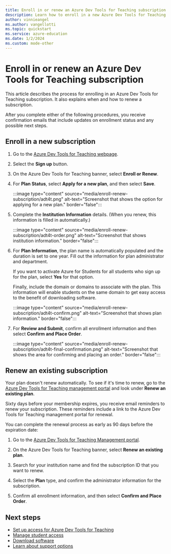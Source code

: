 ```yaml
---
title: Enroll in or renew an Azure Dev Tools for Teaching subscription
description: Learn how to enroll in a new Azure Dev Tools for Teaching subscription and renew one that's about to expire.
author: vinnieangel
ms.author: vangellotti
ms.topic: quickstart
ms.service: azure-education
ms.date: 1/2/2024
ms.custom: mode-other
---
```


# Enroll in or renew an Azure Dev Tools for Teaching subscription

This article describes the process for enrolling in an Azure Dev Tools for Teaching subscription. It also explains when and how to renew a subscription.

After you complete either of the following procedures, you receive confirmation emails that include updates on enrollment status and any possible next steps.

## Enroll in a new subscription

1. Go to the [Azure Dev Tools for Teaching webpage](https://azureforeducation.microsoft.com/Order).
1. Select the **Sign up** button.
1. On the Azure Dev Tools for Teaching banner, select **Enroll or Renew**.
1. For **Plan Status**, select **Apply for a new plan**, and then select **Save**.

    :::image type="content" source="media/enroll-renew-subscription/adt4t.png" alt-text="Screenshot that shows the option for applying for a new plan." border="false":::

1. Complete the **Institution Information** details. (When you renew, this information is filled in automatically.)

    :::image type="content" source="media/enroll-renew-subscription/adt4t-order.png" alt-text="Screenshot that shows institution information." border="false":::

1. For **Plan Information**, the plan name is automatically populated and the duration is set to one year. Fill out the information for plan administrator and department.

   If you want to activate Azure for Students for all students who sign up for the plan, select **Yes** for that option.

   Finally, include the domain or domains to associate with the plan. This information will enable students on the same domain to get easy access to the benefit of downloading software.

    :::image type="content" source="media/enroll-renew-subscription/adt4t-confirm.png" alt-text="Screenshot that shows plan information." border="false":::

1. For **Review and Submit**, confirm all enrollment information and then select **Confirm and Place Order**.

    :::image type="content" source="media/enroll-renew-subscription/adt4t-final-confirmation.png" alt-text="Screenshot that shows the area for confirming and placing an order." border="false":::

## Renew an existing subscription

Your plan doesn't renew automatically. To see if it's time to renew, go to the [Azure Dev Tools for Teaching management portal](https://azureforeducation.microsoft.com/Order) and look under **Renew an existing plan**.

Sixty days before your membership expires, you receive email reminders to renew your subscription. These reminders include a link to the Azure Dev Tools for Teaching management portal for renewal.

You can complete the renewal process as early as 90 days before the expiration date:

1. Go to the [Azure Dev Tools for Teaching Management portal](https://azureforeducation.microsoft.com/Order).

1. On the Azure Dev Tools for Teaching banner, select **Renew an existing plan**.

1. Search for your institution name and find the subscription ID that you want to renew.

1. Select the **Plan** type, and confirm the administrator information for the subscription.

1. Confirm all enrollment information, and then select **Confirm and Place Order**.

## Next steps

- [Set up access for Azure Dev Tools for Teaching](set-up-access.md)
- [Manage student access](manage-students.md)
- [Download software](download-software.md)
- [Learn about support options](program-support.md)
